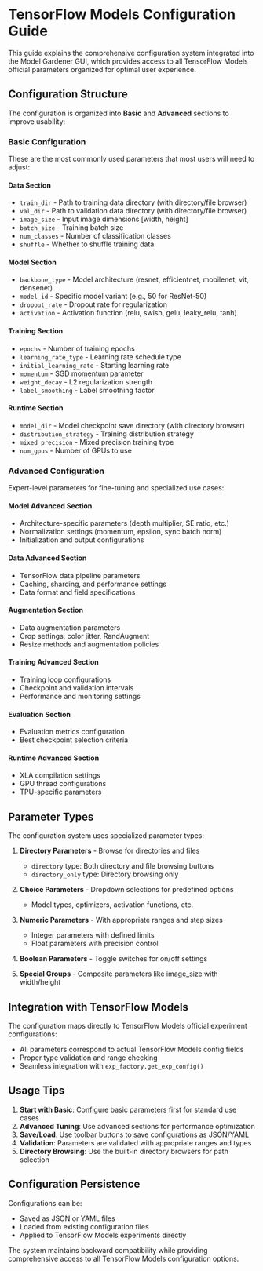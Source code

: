 # TensorFlow Models Configuration Guide

This guide explains the comprehensive configuration system integrated into the Model Gardener GUI, which provides access to all TensorFlow Models official parameters organized for optimal user experience.

## Configuration Structure

The configuration is organized into **Basic** and **Advanced** sections to improve usability:

### Basic Configuration

These are the most commonly used parameters that most users will need to adjust:

#### Data Section
- `train_dir` - Path to training data directory (with directory/file browser)
- `val_dir` - Path to validation data directory (with directory/file browser)
- `image_size` - Input image dimensions [width, height]
- `batch_size` - Training batch size
- `num_classes` - Number of classification classes
- `shuffle` - Whether to shuffle training data

#### Model Section
- `backbone_type` - Model architecture (resnet, efficientnet, mobilenet, vit, densenet)
- `model_id` - Specific model variant (e.g., 50 for ResNet-50)
- `dropout_rate` - Dropout rate for regularization
- `activation` - Activation function (relu, swish, gelu, leaky_relu, tanh)

#### Training Section
- `epochs` - Number of training epochs
- `learning_rate_type` - Learning rate schedule type
- `initial_learning_rate` - Starting learning rate
- `momentum` - SGD momentum parameter
- `weight_decay` - L2 regularization strength
- `label_smoothing` - Label smoothing factor

#### Runtime Section
- `model_dir` - Model checkpoint save directory (with directory browser)
- `distribution_strategy` - Training distribution strategy
- `mixed_precision` - Mixed precision training type
- `num_gpus` - Number of GPUs to use

### Advanced Configuration

Expert-level parameters for fine-tuning and specialized use cases:

#### Model Advanced Section
- Architecture-specific parameters (depth multiplier, SE ratio, etc.)
- Normalization settings (momentum, epsilon, sync batch norm)
- Initialization and output configurations

#### Data Advanced Section
- TensorFlow data pipeline parameters
- Caching, sharding, and performance settings
- Data format and field specifications

#### Augmentation Section
- Data augmentation parameters
- Crop settings, color jitter, RandAugment
- Resize methods and augmentation policies

#### Training Advanced Section
- Training loop configurations
- Checkpoint and validation intervals
- Performance and monitoring settings

#### Evaluation Section
- Evaluation metrics configuration
- Best checkpoint selection criteria

#### Runtime Advanced Section
- XLA compilation settings
- GPU thread configurations
- TPU-specific parameters

## Parameter Types

The configuration system uses specialized parameter types:

1. **Directory Parameters** - Browse for directories and files
   - `directory` type: Both directory and file browsing buttons
   - `directory_only` type: Directory browsing only

2. **Choice Parameters** - Dropdown selections for predefined options
   - Model types, optimizers, activation functions, etc.

3. **Numeric Parameters** - With appropriate ranges and step sizes
   - Integer parameters with defined limits
   - Float parameters with precision control

4. **Boolean Parameters** - Toggle switches for on/off settings

5. **Special Groups** - Composite parameters like image_size with width/height

## Integration with TensorFlow Models

The configuration maps directly to TensorFlow Models official experiment configurations:

- All parameters correspond to actual TensorFlow Models config fields
- Proper type validation and range checking
- Seamless integration with `exp_factory.get_exp_config()`

## Usage Tips

1. **Start with Basic**: Configure basic parameters first for standard use cases
2. **Advanced Tuning**: Use advanced sections for performance optimization
3. **Save/Load**: Use toolbar buttons to save configurations as JSON/YAML
4. **Validation**: Parameters are validated with appropriate ranges and types
5. **Directory Browsing**: Use the built-in directory browsers for path selection

## Configuration Persistence

Configurations can be:
- Saved as JSON or YAML files
- Loaded from existing configuration files
- Applied to TensorFlow Models experiments directly

The system maintains backward compatibility while providing comprehensive access to all TensorFlow Models configuration options.
